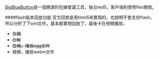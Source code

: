 [BigBlueButton](http://www.bigbluebutton.org)是一個開源的在線會議工具，後台red5，客戶端則使用flex開發。


	
####flash版本回放功能
官方回放是用html5來實現的，也說明不會支持flash，所以分析了下xml文件，基本都實現回放了，最後卡在視頻播放。
  * ~~文檔~~
  * ~~白板~~
  * ~~音頻，播放ogg文件~~
  * 視頻，播放webm文件
